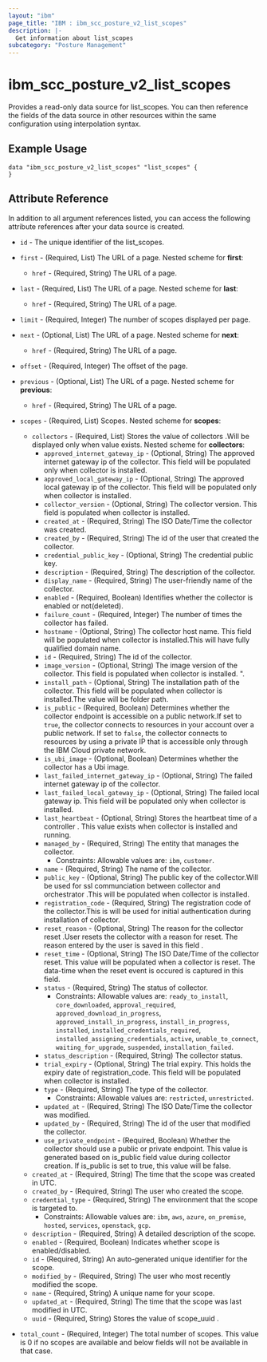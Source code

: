 ```yaml
---
layout: "ibm"
page_title: "IBM : ibm_scc_posture_v2_list_scopes"
description: |-
  Get information about list_scopes
subcategory: "Posture Management"
---
```


# ibm_scc_posture_v2_list_scopes

Provides a read-only data source for list_scopes. You can then reference the fields of the data source in other resources within the same configuration using interpolation syntax.

## Example Usage

```hcl
data "ibm_scc_posture_v2_list_scopes" "list_scopes" {
}
```


## Attribute Reference

In addition to all argument references listed, you can access the following attribute references after your data source is created.

* `id` - The unique identifier of the list_scopes.
* `first` - (Required, List) The URL of a page.
Nested scheme for **first**:
	* `href` - (Required, String) The URL of a page.

* `last` - (Required, List) The URL of a page.
Nested scheme for **last**:
	* `href` - (Required, String) The URL of a page.

* `limit` - (Required, Integer) The number of scopes displayed per page.

* `next` - (Optional, List) The URL of a page.
Nested scheme for **next**:
	* `href` - (Required, String) The URL of a page.

* `offset` - (Required, Integer) The offset of the page.

* `previous` - (Optional, List) The URL of a page.
Nested scheme for **previous**:
	* `href` - (Required, String) The URL of a page.

* `scopes` - (Required, List) Scopes.
Nested scheme for **scopes**:
	* `collectors` - (Required, List) Stores the value of collectors .Will be displayed only when value exists.
	Nested scheme for **collectors**:
		* `approved_internet_gateway_ip` - (Optional, String) The approved internet gateway ip of the collector. This field will be populated only when collector is installed.
		* `approved_local_gateway_ip` - (Optional, String) The approved local gateway ip of the collector. This field will be populated only when collector is installed.
		* `collector_version` - (Optional, String) The collector version. This field is populated when collector is installed.
		* `created_at` - (Required, String) The ISO Date/Time the collector was created.
		* `created_by` - (Required, String) The id of the user that created the collector.
		* `credential_public_key` - (Optional, String) The credential public key.
		* `description` - (Required, String) The description of the collector.
		* `display_name` - (Required, String) The user-friendly name of the collector.
		* `enabled` - (Required, Boolean) Identifies whether the collector is enabled or not(deleted).
		* `failure_count` - (Required, Integer) The number of times the collector has failed.
		* `hostname` - (Optional, String) The collector host name. This field will be populated when collector is installed.This will have fully qualified domain name.
		* `id` - (Required, String) The id of the collector.
		* `image_version` - (Optional, String) The image version of the collector. This field is populated when collector is installed. ".
		* `install_path` - (Optional, String) The installation path of the collector. This field will be populated when collector is installed.The value will be folder path.
		* `is_public` - (Required, Boolean) Determines whether the collector endpoint is accessible on a public network.If set to `true`, the collector connects to resources in your account over a public network. If set to `false`, the collector connects to resources by using a private IP that is accessible only through the IBM Cloud private network.
		* `is_ubi_image` - (Optional, Boolean) Determines whether the collector has a Ubi image.
		* `last_failed_internet_gateway_ip` - (Optional, String) The failed internet gateway ip of the collector.
		* `last_failed_local_gateway_ip` - (Optional, String) The failed local gateway ip. This field will be populated only when collector is installed.
		* `last_heartbeat` - (Optional, String) Stores the heartbeat time of a controller . This value exists when collector is installed and running.
		* `managed_by` - (Required, String) The entity that manages the collector.
		  * Constraints: Allowable values are: `ibm`, `customer`.
		* `name` - (Required, String) The name of the collector.
		* `public_key` - (Optional, String) The public key of the collector.Will be used for ssl communciation between collector and orchestrator .This will be populated when collector is installed.
		* `registration_code` - (Required, String) The registration code of the collector.This is will be used for initial authentication during installation of collector.
		* `reset_reason` - (Optional, String) The reason for the collector reset .User resets the collector with a reason for reset. The reason entered by the user is saved in this field .
		* `reset_time` - (Optional, String) The ISO Date/Time of the collector reset. This value will be populated when a collector is reset. The data-time when the reset event is occured is captured in this field.
		* `status` - (Required, String) The status of collector.
		  * Constraints: Allowable values are: `ready_to_install`, `core_downloaded`, `approval_required`, `approved_download_in_progress`, `approved_install_in_progress`, `install_in_progress`, `installed`, `installed_credentials_required`, `installed_assigning_credentials`, `active`, `unable_to_connect`, `waiting_for_upgrade`, `suspended`, `installation_failed`.
		* `status_description` - (Required, String) The collector status.
		* `trial_expiry` - (Optional, String) The trial expiry. This holds the expiry date of registration_code. This field will be populated when collector is installed.
		* `type` - (Required, String) The type of the collector.
		  * Constraints: Allowable values are: `restricted`, `unrestricted`.
		* `updated_at` - (Required, String) The ISO Date/Time the collector was modified.
		* `updated_by` - (Required, String) The id of the user that modified the collector.
		* `use_private_endpoint` - (Required, Boolean) Whether the collector should use a public or private endpoint. This value is generated based on is_public field value during collector creation. If is_public is set to true, this value will be false.
	* `created_at` - (Required, String) The time that the scope was created in UTC.
	* `created_by` - (Required, String) The user who created the scope.
	* `credential_type` - (Required, String) The environment that the scope is targeted to.
	  * Constraints: Allowable values are: `ibm`, `aws`, `azure`, `on_premise`, `hosted`, `services`, `openstack`, `gcp`.
	* `description` - (Required, String) A detailed description of the scope.
	* `enabled` - (Required, Boolean) Indicates whether scope is enabled/disabled.
	* `id` - (Required, String) An auto-generated unique identifier for the scope.
	* `modified_by` - (Required, String) The user who most recently modified the scope.
	* `name` - (Required, String) A unique name for your scope.
	* `updated_at` - (Required, String) The time that the scope was last modified in UTC.
	* `uuid` - (Required, String) Stores the value of scope_uuid .

* `total_count` - (Required, Integer) The total number of scopes. This value is 0 if no scopes are available and below fields will not be available in that case.

